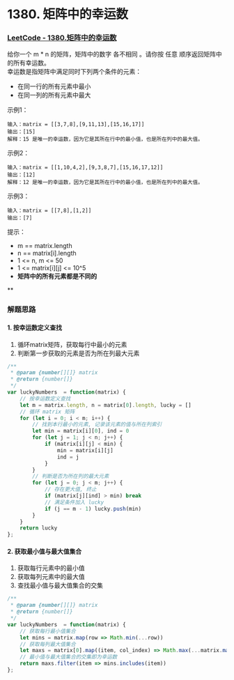 # 1380. 矩阵中的幸运数

### [LeetCode - 1380.矩阵中的幸运数](https://leetcode-cn.com/problems/lucky-numbers-in-a-matrix/)
给你一个 m * n 的矩阵，矩阵中的数字 各不相同 。请你按 任意 顺序返回矩阵中的所有幸运数。<br />幸运数是指矩阵中满足同时下列两个条件的元素：

- 在同一行的所有元素中最小
- 在同一列的所有元素中最大

示例1：
```
输入：matrix = [[3,7,8],[9,11,13],[15,16,17]]
输出：[15]
解释：15 是唯一的幸运数，因为它是其所在行中的最小值，也是所在列中的最大值。
```
示例2：
```
输入：matrix = [[1,10,4,2],[9,3,8,7],[15,16,17,12]]
输出：[12]
解释：12 是唯一的幸运数，因为它是其所在行中的最小值，也是所在列中的最大值。
```
示例3：
```
输入：matrix = [[7,8],[1,2]]
输出：[7]
```
提示：

- m == matrix.length
- n == matrix[i].length
- 1 <= n, m <= 50
- 1 <= matrix[i][j] <= 10^5
- **矩阵中的所有元素都是不同的**

**

### 解题思路

#### 1. 按幸运数定义查找
1) 循环matrix矩阵，获取每行中最小的元素
2) 判断第一步获取的元素是否为所在列最大元素
```javascript
/**
 * @param {number[][]} matrix
 * @return {number[]}
 */
var luckyNumbers  = function(matrix) {
    // 按幸运数定义查找
    let m = matrix.length, n = matrix[0].length, lucky = []
    // 循环 matrix 矩阵
    for (let i = 0; i < m; i++) {
        // 找到本行最小的元素, 记录该元素的值与所在列索引
        let min = matrix[i][0], ind = 0
        for (let j = 1; j < n; j++) {
            if (matrix[i][j] < min) {
                min = matrix[i][j]
                ind = j
            }
        }
        // 判断是否为所在列的最大元素
        for (let j = 0; j < m; j++) {
            // 存在更大值, 终止
            if (matrix[j][ind] > min) break
            // 满足条件加入 lucky
            if (j == m - 1) lucky.push(min)
        }
    }
    return lucky
};
```

#### 2. 获取最小值与最大值集合
1) 获取每行元素中的最小值
2) 获取每列元素中的最大值
3) 查找最小值与最大值集合的交集
```javascript
/**
 * @param {number[][]} matrix
 * @return {number[]}
 */
var luckyNumbers  = function(matrix) {
    // 获取每行最小值集合
    let mins = matrix.map(row => Math.min(...row))
    // 获取每列最大值集合
    let maxs = matrix[0].map((item, col_index) => Math.max(...matrix.map(row => row[col_index])))
    // 最小值与最大值集合的交集即为幸运数
    return maxs.filter(item => mins.includes(item))
};
```
